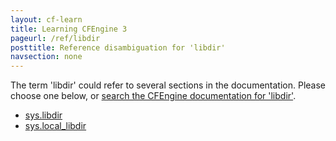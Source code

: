 ```yaml
---
layout: cf-learn
title: Learning CFEngine 3
pageurl: /ref/libdir
posttitle: Reference disambiguation for 'libdir'
navsection: none
---
```


The term 'libdir' could refer to several sections in the documentation. Please choose one below, or
[search the CFEngine documentation for 'libdir'](http://docs.cfengine.com/latest/search.html?q=libdir).

- [sys.libdir](http://docs.cfengine.com/latest/reference-special-variables-sys.html#sys-libdir)
- [sys.local_libdir](http://docs.cfengine.com/latest/reference-special-variables-sys.html#sys-local_libdir)
